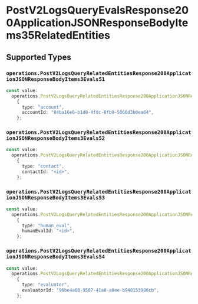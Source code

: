 # PostV2LogsQueryEvalsResponse200ApplicationJSONResponseBodyItems35RelatedEntities


## Supported Types

### `operations.PostV2LogsQueryRelatedEntitiesResponse200ApplicationJSONResponseBodyItems3Evals51`

```typescript
const value:
  operations.PostV2LogsQueryRelatedEntitiesResponse200ApplicationJSONResponseBodyItems3Evals51 =
    {
      type: "account",
      accountId: "84ba16e6-b1d8-4f8c-8fb9-5066d3b0ea64",
    };
```

### `operations.PostV2LogsQueryRelatedEntitiesResponse200ApplicationJSONResponseBodyItems3Evals52`

```typescript
const value:
  operations.PostV2LogsQueryRelatedEntitiesResponse200ApplicationJSONResponseBodyItems3Evals52 =
    {
      type: "contact",
      contactId: "<id>",
    };
```

### `operations.PostV2LogsQueryRelatedEntitiesResponse200ApplicationJSONResponseBodyItems3Evals53`

```typescript
const value:
  operations.PostV2LogsQueryRelatedEntitiesResponse200ApplicationJSONResponseBodyItems3Evals53 =
    {
      type: "human_eval",
      humanEvalId: "<id>",
    };
```

### `operations.PostV2LogsQueryRelatedEntitiesResponse200ApplicationJSONResponseBodyItems3Evals54`

```typescript
const value:
  operations.PostV2LogsQueryRelatedEntitiesResponse200ApplicationJSONResponseBodyItems3Evals54 =
    {
      type: "evaluator",
      evaluatorId: "96be4a60-9507-41a8-a8ee-b940153986cb",
    };
```


